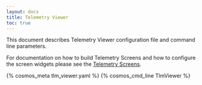 ```yaml
---
layout: docs
title: Telemetry Viewer
toc: true
---
```


This document describes Telemetry Viewer configuration file and command line parameters.

For documentation on how to build Telemetry Screens and how to configure the
screen widgets please see the [Telemetry Screens]({{site.baseurl}}/docs/v4/screens).

{% cosmos_meta tlm_viewer.yaml %}
{% cosmos_cmd_line TlmViewer %}
